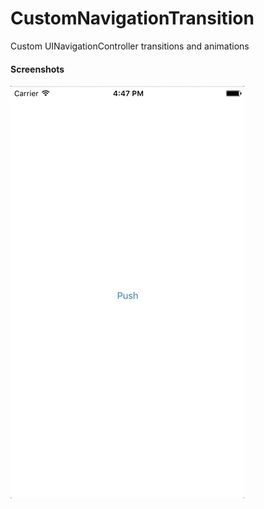 # CustomNavigationTransition
Custom UINavigationController transitions and animations

#### Screenshots
![alt tag](https://github.com/tomfriwel/CustomNavigationTransition/blob/master/Screenshots/Apr-11-2017%2016-48-09.gif)
